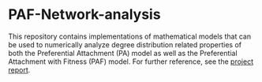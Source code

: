# PAF-Network-analysis
This repository contains implementations of mathematical models that can be used to numerically analyze degree distribution related properties of both the Preferential Attachment (PA) model as well as the Preferential Attachment with Fitness (PAF) model. For further reference, see the [project report](./FinalPaper.pdf).

